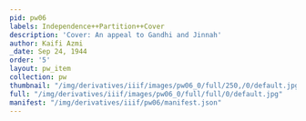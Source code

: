 ```yaml
---
pid: pw06
labels: Independence++Partition++Cover
description: 'Cover: An appeal to Gandhi and Jinnah'
author: Kaifi Azmi
_date: Sep 24, 1944
order: '5'
layout: pw_item
collection: pw
thumbnail: "/img/derivatives/iiif/images/pw06_0/full/250,/0/default.jpg"
full: "/img/derivatives/iiif/images/pw06_0/full/full/0/default.jpg"
manifest: "/img/derivatives/iiif/pw06/manifest.json"
---
```

